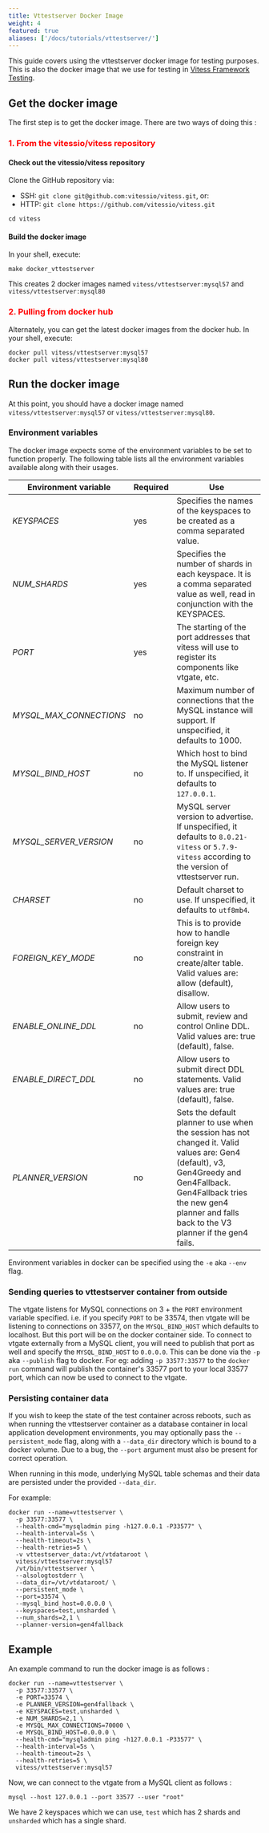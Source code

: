 ```yaml
---
title: Vttestserver Docker Image
weight: 4
featured: true
aliases: ['/docs/tutorials/vttestserver/']
---
```


This guide covers using the vttestserver docker image for testing purposes. This is also the docker image that we use for testing in [Vitess Framework Testing](https://github.com/planetscale/vitess-framework-testing).

## Get the docker image

The first step is to get the docker image. There are two ways of doing this :

### <span style="color:red"> 1. From the vitessio/vitess repository </span>

#### Check out the vitessio/vitess repository

Clone the GitHub repository via:

- SSH: `git clone git@github.com:vitessio/vitess.git`, or:
- HTTP: `git clone https://github.com/vitessio/vitess.git`

```shell
cd vitess
```

#### Build the docker image

In your shell, execute:

```shell
make docker_vttestserver
```

This creates 2 docker images named `vitess/vttestserver:mysql57` and `vitess/vttestserver:mysql80`

### <span style="color:red"> 2. Pulling from docker hub </span>

Alternately, you can get the latest docker images from the docker hub. In your shell, execute:

```shell
docker pull vitess/vttestserver:mysql57
docker pull vitess/vttestserver:mysql80
```

## Run the docker image

At this point, you should have a docker image named `vitess/vttestserver:mysql57` or `vitess/vttestserver:mysql80`.

### Environment variables

The docker image expects some of the environment variables to be set to function properly. The following table lists all the environment variables available along with their usages.

| Environment variable | Required | Use |
| -- | -- | -- |
| *KEYSPACES* | yes | Specifies the names of the keyspaces to be created as a comma separated value. |
| *NUM_SHARDS* | yes | Specifies the number of shards in each keyspace. It is a comma separated value as well, read in conjunction with the KEYSPACES. |
| *PORT* | yes | The starting of the port addresses that vitess will use to register its components like vtgate, etc. |
| *MYSQL_MAX_CONNECTIONS* | no | Maximum number of connections that the MySQL instance will support. If unspecified, it defaults to 1000. |
| *MYSQL_BIND_HOST* | no | Which host to bind the MySQL listener to. If unspecified, it defaults to `127.0.0.1`. |
| *MYSQL_SERVER_VERSION* | no | MySQL server version to advertise. If unspecified, it defaults to `8.0.21-vitess` or `5.7.9-vitess` according to the version of vttestserver run. |
| *CHARSET* | no | Default charset to use. If unspecified, it defaults to `utf8mb4`. |
| *FOREIGN_KEY_MODE* | no | This is to provide how to handle foreign key constraint in create/alter table. Valid values are: allow (default), disallow. |
| *ENABLE_ONLINE_DDL* | no | Allow users to submit, review and control Online DDL. Valid values are: true (default), false. |
| *ENABLE_DIRECT_DDL* | no | Allow users to submit direct DDL statements. Valid values are: true (default), false. |
| *PLANNER_VERSION* | no | Sets the default planner to use when the session has not changed it. Valid values are: Gen4 (default), v3, Gen4Greedy and Gen4Fallback. Gen4Fallback tries the new gen4 planner and falls back to the V3 planner if the gen4 fails. |

Environment variables in docker can be specified using the `-e` aka `--env` flag.

### Sending queries to vttestserver container from outside

The vtgate listens for MySQL connections on 3 + the `PORT` environment variable specified. i.e. if you specify `PORT` to be 33574, then vtgate will be listening to connections on 33577, on the `MYSQL_BIND_HOST` which defaults to localhost. But this port will be on the docker container side. To connect to vtgate externally from a MySQL client, you will need to publish that port as well and specify the `MYSQL_BIND_HOST` to `0.0.0.0`. This can be done via the `-p` aka `--publish` flag to docker. For eg: adding `-p 33577:33577` to the `docker
run` command will publish the container's 33577 port to your local 33577 port, which can now be used to connect to the vtgate.

### Persisting container data

If you wish to keep the state of the test container across reboots, such as when running the vttestserver container as a database container in local application development environments, you may optionally pass the `--persistent_mode` flag, along with a `--data_dir` directory which is bound to a docker volume. Due to a bug, the `--port` argument must also be present for correct operation.

When running in this mode, underlying MySQL table schemas and their data are persisted under the provided `--data_dir`.

For example:

```shell
docker run --name=vttestserver \
  -p 33577:33577 \
  --health-cmd="mysqladmin ping -h127.0.0.1 -P33577" \
  --health-interval=5s \
  --health-timeout=2s \
  --health-retries=5 \
  -v vttestserver_data:/vt/vtdataroot \
  vitess/vttestserver:mysql57
  /vt/bin/vttestserver \
  --alsologtostderr \
  --data_dir=/vt/vtdataroot/ \
  --persistent_mode \
  --port=33574 \
  --mysql_bind_host=0.0.0.0 \
  --keyspaces=test,unsharded \
  --num_shards=2,1 \
  --planner-version=gen4fallback
```

## Example

An example command to run the docker image is as follows :

```shell
docker run --name=vttestserver \
  -p 33577:33577 \
  -e PORT=33574 \
  -e PLANNER_VERSION=gen4fallback \
  -e KEYSPACES=test,unsharded \
  -e NUM_SHARDS=2,1 \
  -e MYSQL_MAX_CONNECTIONS=70000 \
  -e MYSQL_BIND_HOST=0.0.0.0 \
  --health-cmd="mysqladmin ping -h127.0.0.1 -P33577" \
  --health-interval=5s \
  --health-timeout=2s \
  --health-retries=5 \
  vitess/vttestserver:mysql57
```

Now, we can connect to the vtgate from a MySQL client as follows :

```shell
mysql --host 127.0.0.1 --port 33577 --user "root"
```

We have 2 keyspaces which we can use, `test` which has 2 shards and `unsharded` which has a single shard.
